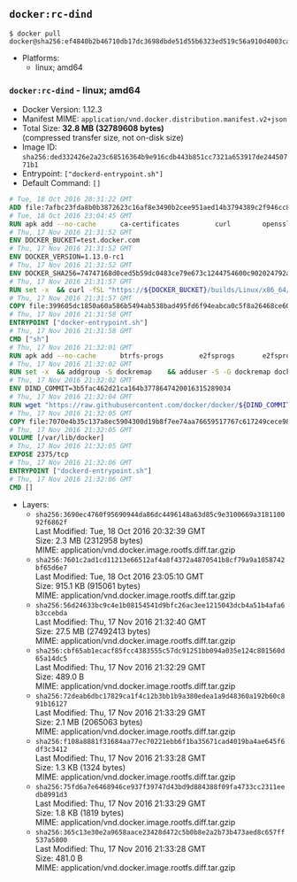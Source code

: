 ## `docker:rc-dind`

```console
$ docker pull docker@sha256:ef4840b2b46710db17dc3698dbde51d55b6323ed519c56a910d4003caea0d7ec
```

-	Platforms:
	-	linux; amd64

### `docker:rc-dind` - linux; amd64

-	Docker Version: 1.12.3
-	Manifest MIME: `application/vnd.docker.distribution.manifest.v2+json`
-	Total Size: **32.8 MB (32789608 bytes)**  
	(compressed transfer size, not on-disk size)
-	Image ID: `sha256:ded332426e2a23c68516364b9e916cdb443b851cc7321a653917de24450771b1`
-	Entrypoint: `["dockerd-entrypoint.sh"]`
-	Default Command: `[]`

```dockerfile
# Tue, 18 Oct 2016 20:31:22 GMT
ADD file:7afbc23fda8b0b3872623c16af8e3490b2cee951aed14b3794389c2f946cc8c7 in / 
# Tue, 18 Oct 2016 23:04:45 GMT
RUN apk add --no-cache 		ca-certificates 		curl 		openssl
# Thu, 17 Nov 2016 21:31:52 GMT
ENV DOCKER_BUCKET=test.docker.com
# Thu, 17 Nov 2016 21:31:52 GMT
ENV DOCKER_VERSION=1.13.0-rc1
# Thu, 17 Nov 2016 21:31:52 GMT
ENV DOCKER_SHA256=74747168d0ced5b59dc0483ce79e673c1244754600c902024792a5b67d9f15db
# Thu, 17 Nov 2016 21:31:57 GMT
RUN set -x 	&& curl -fSL "https://${DOCKER_BUCKET}/builds/Linux/x86_64/docker-${DOCKER_VERSION}.tgz" -o docker.tgz 	&& echo "${DOCKER_SHA256} *docker.tgz" | sha256sum -c - 	&& tar -xzvf docker.tgz 	&& mv docker/* /usr/local/bin/ 	&& rmdir docker 	&& rm docker.tgz 	&& docker -v
# Thu, 17 Nov 2016 21:31:57 GMT
COPY file:399605dc1850a60a586b5494ab538bad495fd6f94eabca0c5f8a26468ce6030f in /usr/local/bin/ 
# Thu, 17 Nov 2016 21:31:58 GMT
ENTRYPOINT ["docker-entrypoint.sh"]
# Thu, 17 Nov 2016 21:31:58 GMT
CMD ["sh"]
# Thu, 17 Nov 2016 21:32:01 GMT
RUN apk add --no-cache 		btrfs-progs 		e2fsprogs 		e2fsprogs-extra 		iptables 		xfsprogs 		xz
# Thu, 17 Nov 2016 21:32:02 GMT
RUN set -x 	&& addgroup -S dockremap 	&& adduser -S -G dockremap dockremap 	&& echo 'dockremap:165536:65536' >> /etc/subuid 	&& echo 'dockremap:165536:65536' >> /etc/subgid
# Thu, 17 Nov 2016 21:32:02 GMT
ENV DIND_COMMIT=3b5fac462d21ca164b3778647420016315289034
# Thu, 17 Nov 2016 21:32:04 GMT
RUN wget "https://raw.githubusercontent.com/docker/docker/${DIND_COMMIT}/hack/dind" -O /usr/local/bin/dind 	&& chmod +x /usr/local/bin/dind
# Thu, 17 Nov 2016 21:32:05 GMT
COPY file:7070e4b35c137a8ec5904300d19b8f7ee74aa76659517767c617249cece98a4a in /usr/local/bin/ 
# Thu, 17 Nov 2016 21:32:05 GMT
VOLUME [/var/lib/docker]
# Thu, 17 Nov 2016 21:32:05 GMT
EXPOSE 2375/tcp
# Thu, 17 Nov 2016 21:32:06 GMT
ENTRYPOINT ["dockerd-entrypoint.sh"]
# Thu, 17 Nov 2016 21:32:06 GMT
CMD []
```

-	Layers:
	-	`sha256:3690ec4760f95690944da86dc4496148a63d85c9e3100669a318110092f6862f`  
		Last Modified: Tue, 18 Oct 2016 20:32:39 GMT  
		Size: 2.3 MB (2312958 bytes)  
		MIME: application/vnd.docker.image.rootfs.diff.tar.gzip
	-	`sha256:7601c2ad1cd11213e66512af4a8f4372a4870541b8cf79a9a1058742bf65d6e7`  
		Last Modified: Tue, 18 Oct 2016 23:05:10 GMT  
		Size: 915.1 KB (915061 bytes)  
		MIME: application/vnd.docker.image.rootfs.diff.tar.gzip
	-	`sha256:56d24633bc9c4e1b08154541d9bfc26ac3ee1215043dcb4a51b4afa6b3ccebda`  
		Last Modified: Thu, 17 Nov 2016 21:32:40 GMT  
		Size: 27.5 MB (27492413 bytes)  
		MIME: application/vnd.docker.image.rootfs.diff.tar.gzip
	-	`sha256:cbf65ab1ecacf85fcc4383555c57dc91251bb094a035e124c801560d65a14dc5`  
		Last Modified: Thu, 17 Nov 2016 21:32:29 GMT  
		Size: 489.0 B  
		MIME: application/vnd.docker.image.rootfs.diff.tar.gzip
	-	`sha256:72deab6dbc17829ca1f4c12b3bb1b9a380edea1a9d48360a192b60c891b16127`  
		Last Modified: Thu, 17 Nov 2016 21:33:29 GMT  
		Size: 2.1 MB (2065063 bytes)  
		MIME: application/vnd.docker.image.rootfs.diff.tar.gzip
	-	`sha256:f108a8881f31684aa77ec70221ebb6f1ba35671cad4019ba4ae645f6df3c3412`  
		Last Modified: Thu, 17 Nov 2016 21:33:28 GMT  
		Size: 1.3 KB (1324 bytes)  
		MIME: application/vnd.docker.image.rootfs.diff.tar.gzip
	-	`sha256:75fd6a7e6468946ce937f39747d43bd9d884388f09fa4733cc2311eedb8991d3`  
		Last Modified: Thu, 17 Nov 2016 21:33:29 GMT  
		Size: 1.8 KB (1819 bytes)  
		MIME: application/vnd.docker.image.rootfs.diff.tar.gzip
	-	`sha256:365c13e30e2a9658aace23428d472c5b0b8e2a2b73b473aed8c657ff537a5800`  
		Last Modified: Thu, 17 Nov 2016 21:33:28 GMT  
		Size: 481.0 B  
		MIME: application/vnd.docker.image.rootfs.diff.tar.gzip
